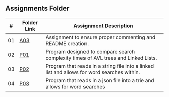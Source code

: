 ##  Assignments Folder

|   #   | Folder Link | Assignment Description |
| :---: | ----------- | ---------------------- |
|   01  |    [A03](A03)      |Assignment to ensure proper commenting and README creation.|
|   02  |    [P01](P01)      |Program designed to compare search complexity times of AVL trees and Linked Lists.|
|   03  |    [P02](P02)      |Program that reads in a string file into a linked list and allows for word searches within.|
|   04  |    [P03](P03)      |Program that reads in a json file into a trie and allows for word searches |
